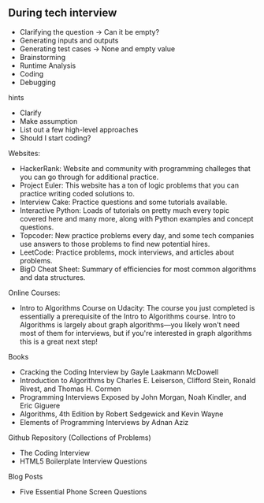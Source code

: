 ## During tech interview

- Clarifying the question -> Can it be empty?
- Generating inputs and outputs
- Generating test cases -> None and empty value
- Brainstorming
- Runtime Analysis
- Coding
- Debugging


hints
- Clarify
- Make assumption
- List out a few high-level approaches
- Should I start coding?



Websites:
- HackerRank: Website and community with programming challeges that you can go through for additional practice.
- Project Euler: This website has a ton of logic problems that you can practice writing coded solutions to.
- Interview Cake: Practice questions and some tutorials available.
- Interactive Python: Loads of tutorials on pretty much every topic covered here and many more, along with Python examples and concept questions.
- Topcoder: New practice problems every day, and some tech companies use answers to those problems to find new potential hires.
- LeetCode: Practice problems, mock interviews, and articles about problems.
- BigO Cheat Sheet: Summary of efficiencies for most common algorithms and data structures.

Online Courses:
- Intro to Algorithms Course on Udacity: The course you just completed is essentially a prerequisite of the Intro to Algorithms course. Intro to Algorithms is largely about graph algorithms—you likely won't need most of them for interviews, but if you're interested in graph algorithms this is a great next step!

Books
- Cracking the Coding Interview by Gayle Laakmann McDowell
- Introduction to Algorithms by Charles E. Leiserson, Clifford Stein, Ronald Rivest, and Thomas H. Cormen
- Programming Interviews Exposed by John Morgan, Noah Kindler, and Eric Giguere
- Algorithms, 4th Edition by Robert Sedgewick and Kevin Wayne
- Elements of Programming Interviews by Adnan Aziz

Github Repository (Collections of Problems)
- The Coding Interview
- HTML5 Boilerplate Interview Questions

Blog Posts
- Five Essential Phone Screen Questions
